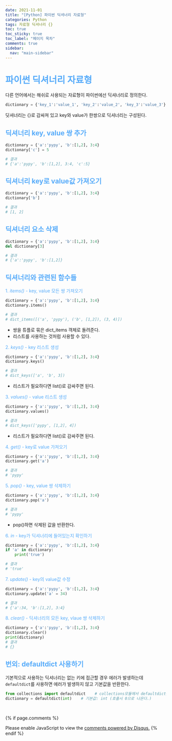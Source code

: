```yaml
---
date: 2021-11-01
title: "[Python] 파이썬 딕셔너리 자료형"
categories: Python
tags: 자료형 딕셔너리 {}
toc: true
toc_sticky: true
toc_label: "페이지 목차"
comments: true
sidebar:
  nav: "main-sidebar"
---
```


# <span style="color:#58ACFA">파이썬 딕셔너리 자료형</span>

다른 언어에서는 해쉬로 사용되는 자료형이 파이썬에선 딕셔너리로 정의한다.

```python
dictionary = {'key_1':'value_1', 'key_2':'value_2', 'key_3':'value_3'}
```

딧셔너리는 {}로 감싸져 있고 key와 value가 한쌍으로 딕셔너리는 구성된다.

## <span style="color:#58ACFA">딕셔너리 key, value 쌍 추가</span>

```python
dictionary = {'a':'pypy', 'b':[1,2], 3:4}
dictionary['c'] = 5

# 결과
# {'a':'pypy', 'b':[1,2], 3:4, 'c':5}
```

## <span style="color:#58ACFA">딕셔너리 key로 value값 가져오기</span>

```python
dictionary = {'a':'pypy', 'b':[1,2], 3:4}
dictionary['b']

# 결과
# [1, 2]
```

## <span style="color:#58ACFA">딕셔너리 요소 삭제</span>

```python
dictionary = {'a':'pypy', 'b':[1,2], 3:4}
del dictionary[3]

# 결과
# {'a':'pypy', 'b':[1,2]}
```

## <span style="color:#58ACFA">딕셔너리와 관련된 함수들</span>

<span style="color:#58ACFA">1. _items()_ - key, value 모든 쌍 가져오기</span>

```python
dictionary = {'a':'pypy', 'b':[1,2], 3:4}
dictionary.items()

# 결과
# dict_items([('a', 'pypy'), ('b', [1,2]), (3, 4)])
```

- 쌍을 튜플로 묶은 dict_items 객체로 돌려준다.
- 리스트를 사용하는 것처럼 사용할 수 있다.

<span style="color:#58ACFA">2. _keys()_ - key 리스트 생성</span>

```python
dictionary = {'a':'pypy', 'b':[1,2], 3:4}
dictionary.keys()

# 결과
# dict_keys(['a', 'b', 3])
```

- 리스트가 필요하다면 list()로 감싸주면 된다.

<span style="color:#58ACFA">3. _values()_ - value 리스트 생성</span>

```python
dictionary = {'a':'pypy', 'b':[1,2], 3:4}
dictionary.values()

# 결과
# dict_keys(['pypy', [1,2], 4])
```

- 리스트가 필요하다면 list()로 감싸주면 된다.

<span style="color:#58ACFA">4. _get()_ - key로 value 가져오기</span>

```python
dictionary = {'a':'pypy', 'b':[1,2], 3:4}
dictionary.get('a')

# 결과
# 'pypy'
```

<span style="color:#58ACFA">5. _pop()_ - key, value 쌍 삭제하기</span>

```python
dictionary = {'a':'pypy', 'b':[1,2], 3:4}
dictionary.pop('a')

# 결과
# 'pypy'
```

- pop()하면 삭제된 값을 반환한다.

<span style="color:#58ACFA">6. _in_ - key가 딕셔너리에 들어있는지 확인하기</span>

```python
dictionary = {'a':'pypy', 'b':[1,2], 3:4}
if 'a' in dictionary:
    print('true')

# 결과
# 'true'
```

<span style="color:#58ACFA">7. _update()_ - key의 value값 수정</span>

```python
dictionary = {'a':'pypy', 'b':[1,2], 3:4}
dictionary.update('a' = 34)

# 결과
# {'a':34, 'b':[1,2], 3:4}
```

<span style="color:#58ACFA">8. _clear()_ - 딕셔너리의 모든 key, vlaue 쌍 삭제하기</span>

```python
dictionary = {'a':'pypy', 'b':[1,2], 3:4}
dictionary.clear()
print(dictionary)
# 결과
# {}
```

## <span style="color:#58ACFA">번외: defaultdict 사용하기</span>

기본적으로 사용하는 딕셔너리는 없는 키에 접근할 경우 에러가 발생하는데 `defaultdict`를 사용하면 에러가 발생하지 않고 기본값을 반환한다.

```python
from collections import defaultdict    # collections모듈에서 defaultdict를 가져온다.
dictionary = defaultdict(int)    # 기본값: int (호출시 0으로 나온다.)
```

  <br/>

{% if page.comments %}

<div id="disqus_thread"></div>
<script>
    /**
    *  RECOMMENDED CONFIGURATION VARIABLES: EDIT AND UNCOMMENT THE SECTION BELOW TO INSERT DYNAMIC VALUES FROM YOUR PLATFORM OR CMS.
    *  LEARN WHY DEFINING THESE VARIABLES IS IMPORTANT: https://disqus.com/admin/universalcode/#configuration-variables    */
    var disqus_config = function () {
        this.page.url = "{{ page.url | absolute_url }};";  // Replace PAGE_URL with your page's canonical URL variable
        this.page.identifier = "{{ page.id }}";; // Replace PAGE_IDENTIFIER with your page's unique identifier variable
    };
    (function() { // DON'T EDIT BELOW THIS LINE
        var d = document, s = d.createElement('script');
        s.src = 'https://lecocococo-blog.disqus.com/embed.js';
        s.setAttribute('data-timestamp', +new Date());
        (d.head || d.body).appendChild(s);
    })();

</script>
<noscript>Please enable JavaScript to view the <a href="https://disqus.com/?ref_noscript">comments powered by Disqus.</a></noscript>
{% endif %}
